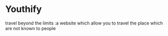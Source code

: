 # Youthify
travel beyond the limits :a website which allow you to travel the place which are not known to people 
